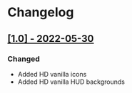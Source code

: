 # Changelog

## [[1.0] - 2022-05-30](https://github.com/BC46/https://github.com/BC46/freelancer-hd-icons-and-hud-backgrounds/releases/tag/v1.0)

### Changed
* Added HD vanilla icons
* Added HD vanilla HUD backgrounds